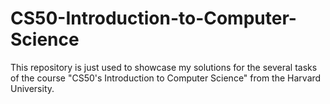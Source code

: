 # CS50-Introduction-to-Computer-Science
This repository is just used to showcase my solutions for the several tasks of the course "CS50's Introduction to Computer Science" from the Harvard University.

